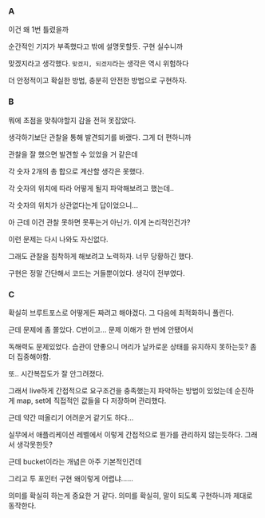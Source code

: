 ### A
이건 왜 1번 틀렸을까

순간적인 기지가 부족했다고 밖에 설명못할듯. 구현 실수니까

맞겠지라고 생각했다. `맞겠지, 되겠지`라는 생각은 역시 위험하다

더 안정적이고 확실한 방법, 충분히 안전한 방법으로 구현하자.

### B
뭐에 초점을 맞춰야할지 감을 전혀 못잡았다.

생각하기보단 관찰을 통해 발견되기를 바랬다. 그게 더 편하니까

관찰을 잘 했으면 발견할 수 있었을 거 같은데

각 숫자 2개의 총 합으로 계산할 생각은 못했다.

각 숫자의 위치에 따라 어떻게 될지 파악해보려고 했는데..

각 숫자의 위치가 상관없다는게 답이었으니...

아 근데 이건 관찰 못하면 못푸는거 아닌가. 이게 논리적인건가?

이런 문제는 다시 나와도 자신없다.

그래도 관찰을 침착하게 해보려고 노력하자. 너무 당황하긴 했다.

구현은 정말 간단해서 코드는 거들뿐이었다. 생각이 전부였다.

### C
확실히 브루트포스로 어떻게든 짜려고 해야겠다. 그 다음에 최적화하니 풀린다.

근데 문제에 좀 쫄았다. C번이고... 문제 이해가 한 번에 안됐어서

독해력도 문제있었다. 습관이 안좋으니 머리가 날카로운 상태를 유지하지 못하는듯? 좀 더 집중해야함.

또.. 시간복잡도가 잘 안그려졌다.

그래서 live하게 간접적으로 요구조건을 충족했는지 파악하는 방법이 있었는데 순진하게 map, set에 직접적인 값들을 다 저장하며 관리했다.

근데 약간 떠올리기 어려운거 같기도 하다...

실무에서 애플리케이션 레벨에서 이렇게 간접적으로 뭔가를 관리하지 않는듯하다. 그래서 생각못한듯?

근데 bucket이라는 개념은 아주 기본적인건데

그리고 투 포인터 구현 왜이렇게 어렵냐......

의미를 확실히 하는게 중요한 거 같다. 의미를 확실히, 말이 되도록 구현하니까 제대로 동작한다.
